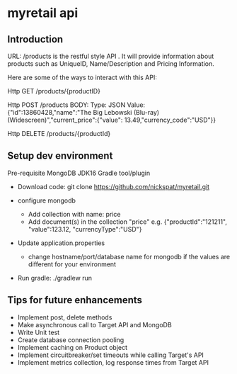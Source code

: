 # myretail api #

## Introduction ##
URL: /products is the restful style API . It will provide information about products such as UniqueID, Name/Description and Pricing Information. 

Here are some of the ways to interact with this API:

Http GET
/products/{productID}

Http POST
/products
BODY: 
Type: JSON
Value: {"id":13860428,"name":"The Big Lebowski (Blu-ray) (Widescreen)","current_price":{"value": 13.49,"currency_code":"USD"}}


Http DELETE
/products/{productId}

## Setup dev environment ##

Pre-requisite
MongoDB
JDK16
Gradle tool/plugin

* Download code: git clone https://github.com/nickspat/myretail.git
* configure mongodb
    * Add collection with name: price
    * Add document(s) in the collection "price" e.g. {"productId":"121211", "value":123.12, "currencyType":"USD"}

* Update application.properties
    * change hostname/port/database name for mongodb if the values are different for your environment

* Run gradle: ./gradlew run

## Tips for future enhancements ##
* Implement post, delete methods
* Make asynchronous call to Target API and MongoDB
* Write Unit test
* Create database connection pooling
* Implement caching on Product object
* Implement circuitbreaker/set timeouts while calling Target's API
* Implement metrics collection, log response times from Target API
